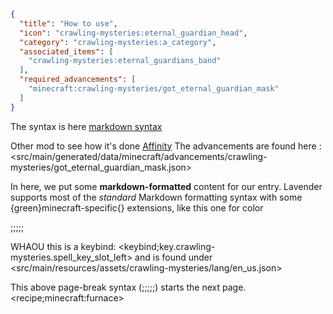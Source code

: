 ```json
{
  "title": "How to use",
  "icon": "crawling-mysteries:eternal_guardian_head",
  "category": "crawling-mysteries:a_category",
  "associated_items": [
    "crawling-mysteries:eternal_guardians_band"
  ],
  "required_advancements": [
    "minecraft:crawling-mysteries/got_eternal_guardian_mask"
  ]
}
```

The syntax is here [markdown syntax](https://docs.wispforest.io/lavender/markdown-syntax/)

Other mod to see how it's done [Affinity](https://github.com/wisp-forest/affinity/tree/main/src/main/resources/assets/affinity/lavender)
The advancements are found here : <src/main/generated/data/minecraft/advancements/crawling-mysteries/got_eternal_guardian_mask.json>

In here, we put some **markdown-formatted** content for our entry. Lavender 
supports most of the *standard* Markdown formatting syntax with some 
{green}minecraft-specific{} extensions, like this one for color

;;;;;

WHAOU this is a keybind: <keybind;key.crawling-mysteries.spell_key_slot_left> and is found under <src/main/resources/assets/crawling-mysteries/lang/en_us.json>


This above page-break syntax (;;;;;) starts the next page.
<recipe;minecraft:furnace>
